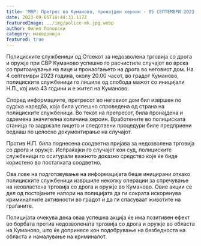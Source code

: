 ```yaml
---
title: 'МВР: Претрес во Куманово, пронајден хероин - 05 СЕПТЕМВРИ 2023'
date: 2023-09-05T10:44:31.117Z
featuredImage: ../img/police-mk.jpg.webp
author: Филип Поповски
category: македонија
featured: true
---
```

Полициските службеници од Отсекот за недозволена трговија со дрога и оружје при СВР Куманово успешно го расчистиле случајот во врска со притоачување на лице и пронаоѓањето на дрога во неговиот дом. На 4 септември 2023 година, околу 20.00 часот, во градот Куманово, полициските службеници го лишиле од слобода мажот со иницијали Н.П., кој има 43 години и е жител на Куманово.

Според информациите, претресот во неговиот дом бил извршен по судска наредба, која била успешно спроведена од страна на полициските службеници. Во текот на претресот, била пронајдена и одземена значителна количина хероин. Вработените во полициската станица го задржале лицето и следствени процедури биле предприени веднаш по целосно документирање на случајот.

Против Н.П. била поднесена соодветна пријава за недозволена трговија со дрога и оружје. Испраќајки го случајот кон суд, полициските службеници го осигурали важното доказно средство које ќе биде користено во постапката соодветно.

Ова лове на подготовување на информацијата беше иницирани откако полициските службеници извршиле неколку операции за спречување на неовластена трговија со дрога и оружје во Куманово. Овие акции се дел од постојаните напори на полицијата да ги сократа искоренува криминалните активности во градот и да ги спасуваат животите на граѓаните.

Полицијата очекува дека оваа успешна акција ќе има позитивен ефект во борбата против недозволената трговија со дрога и оружје во областа на Куманово, што ќе допринесе кон подобрување на безбедноста на областа и намалување на криминалот.
